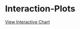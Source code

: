 # Interaction-Plots

[View Interactive Chart](https://veetran24.github.io/Interaction-Plots/titanic.html)
